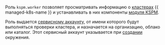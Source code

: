 Роль `kspm.worker` позволяет просматривать информацию о [кластерах](../../managed-kubernetes/concepts/index.md#kubernetes-cluster) {{ managed-k8s-name }} и устанавливать в них компоненты [модуля KSPM](../../security-deck/concepts/kspm.md).

Роль выдается [сервисному аккаунту](../../iam/concepts/users/service-accounts.md), от имени которого будут выполняться проверки кластера, и назначается на организацию, облако или каталог. Этот сервисный аккаунт указывается при [создании](../../security-deck/operations/workspaces/create.md) окружения.